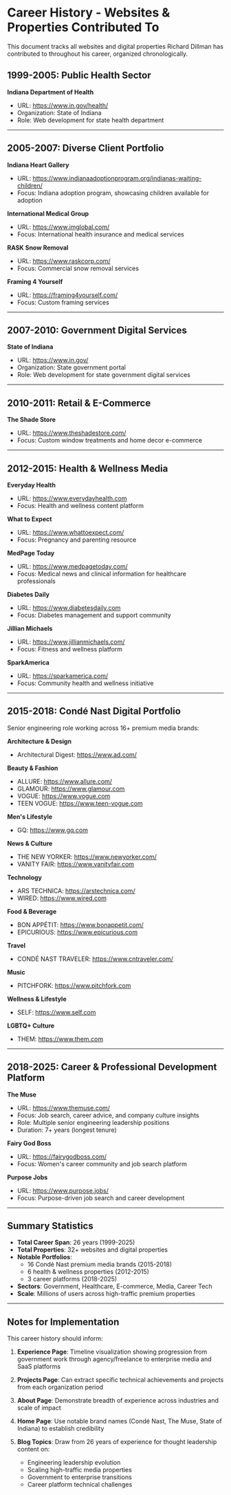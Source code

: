 # Career History - Websites & Properties Contributed To

This document tracks all websites and digital properties Richard Dillman has contributed to throughout his career, organized chronologically.

## 1999-2005: Public Health Sector

**Indiana Department of Health**

- URL: https://www.in.gov/health/
- Organization: State of Indiana
- Role: Web development for state health department

---

## 2005-2007: Diverse Client Portfolio

**Indiana Heart Gallery**

- URL: https://www.indianaadoptionprogram.org/indianas-waiting-children/
- Focus: Indiana adoption program, showcasing children available for adoption

**International Medical Group**

- URL: https://www.imglobal.com/
- Focus: International health insurance and medical services

**RASK Snow Removal**

- URL: https://www.raskcorp.com/
- Focus: Commercial snow removal services

**Framing 4 Yourself**

- URL: https://framing4yourself.com/
- Focus: Custom framing services

---

## 2007-2010: Government Digital Services

**State of Indiana**

- URL: https://www.in.gov/
- Organization: State government portal
- Role: Web development for state government digital services

---

## 2010-2011: Retail & E-Commerce

**The Shade Store**

- URL: https://www.theshadestore.com/
- Focus: Custom window treatments and home decor e-commerce

---

## 2012-2015: Health & Wellness Media

**Everyday Health**

- URL: https://www.everydayhealth.com
- Focus: Health and wellness content platform

**What to Expect**

- URL: https://www.whattoexpect.com/
- Focus: Pregnancy and parenting resource

**MedPage Today**

- URL: https://www.medpagetoday.com/
- Focus: Medical news and clinical information for healthcare professionals

**Diabetes Daily**

- URL: https://www.diabetesdaily.com
- Focus: Diabetes management and support community

**Jillian Michaels**

- URL: https://www.jillianmichaels.com/
- Focus: Fitness and wellness platform

**SparkAmerica**

- URL: https://sparkamerica.com/
- Focus: Community health and wellness initiative

---

## 2015-2018: Condé Nast Digital Portfolio

Senior engineering role working across 16+ premium media brands:

**Architecture & Design**

- Architectural Digest: https://www.ad.com/

**Beauty & Fashion**

- ALLURE: https://www.allure.com/
- GLAMOUR: https://www.glamour.com
- VOGUE: https://www.vogue.com
- TEEN VOGUE: https://www.teen-vogue.com

**Men's Lifestyle**

- GQ: https://www.gq.com

**News & Culture**

- THE NEW YORKER: https://www.newyorker.com/
- VANITY FAIR: https://www.vanityfair.com

**Technology**

- ARS TECHNICA: https://arstechnica.com/
- WIRED: https://www.wired.com

**Food & Beverage**

- BON APPÉTIT: https://www.bonappetit.com/
- EPICURIOUS: https://www.epicurious.com

**Travel**

- CONDÉ NAST TRAVELER: https://www.cntraveler.com/

**Music**

- PITCHFORK: https://www.pitchfork.com

**Wellness & Lifestyle**

- SELF: https://www.self.com

**LGBTQ+ Culture**

- THEM: https://www.them.com

---

## 2018-2025: Career & Professional Development Platform

**The Muse**

- URL: https://www.themuse.com/
- Focus: Job search, career advice, and company culture insights
- Role: Multiple senior engineering leadership positions
- Duration: 7+ years (longest tenure)

**Fairy God Boss**

- URL: https://fairygodboss.com/
- Focus: Women's career community and job search platform

**Purpose Jobs**

- URL: https://www.purpose.jobs/
- Focus: Purpose-driven job search and career development

---

## Summary Statistics

- **Total Career Span**: 26 years (1999-2025)
- **Total Properties**: 32+ websites and digital properties
- **Notable Portfolios**:
  - 16 Condé Nast premium media brands (2015-2018)
  - 6 health & wellness properties (2012-2015)
  - 3 career platforms (2018-2025)
- **Sectors**: Government, Healthcare, E-commerce, Media, Career Tech
- **Scale**: Millions of users across high-traffic premium properties

---

## Notes for Implementation

This career history should inform:

1. **Experience Page**: Timeline visualization showing progression from government work through agency/freelance to enterprise media and SaaS platforms

2. **Projects Page**: Can extract specific technical achievements and projects from each organization period

3. **About Page**: Demonstrate breadth of experience across industries and scale of impact

4. **Home Page**: Use notable brand names (Condé Nast, The Muse, State of Indiana) to establish credibility

5. **Blog Topics**: Draw from 26 years of experience for thought leadership content on:
   - Engineering leadership evolution
   - Scaling high-traffic media properties
   - Government to enterprise transitions
   - Career platform technical challenges
